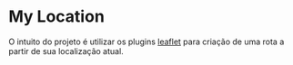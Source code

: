 # My Location
O intuito do projeto é utilizar os plugins <a href="http://leafletjs.com/plugins.html" target="_blank">leaflet</a> para criação de uma rota a partir de sua localização atual.

